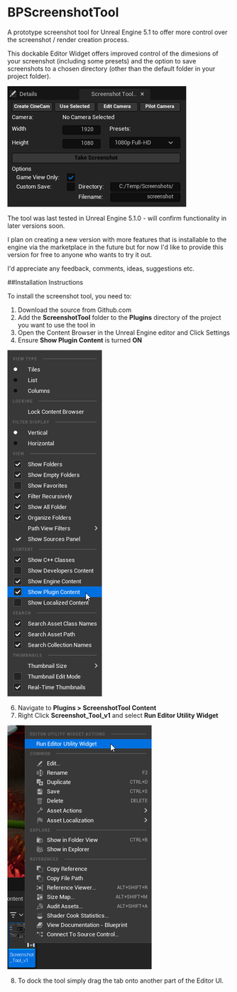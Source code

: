 # BPScreenshotTool
A prototype screenshot tool for Unreal Engine 5.1 to offer more control over the screenshot / render creation process.

This dockable Editor Widget offers improved control of the dimesions of your screenshot (including some presets) and the option to save screenshots to a chosen directory (other than the default folder in your project folder).

![screenshot](assets/ScreenshotToolScreenshot.png)

The tool was last tested in Unreal Engine 5.1.0 - will confirm functionality in later versions soon.

I plan on creating a new version with more features that is installable to the engine via the marketplace in the future but for now I'd like to provide this version for free to anyone who wants to try it out.

I'd appreciate any feedback, comments, ideas, suggestions etc.

##Installation Instructions

To install the screenshot tool, you need to:
1. Download the source from Github.com 
2. Add the **ScreenshotTool** folder to the **Plugins** directory of the project you want to use the tool in
3. Open the Content Browser in the Unreal Engine editor and Click Settings
4. Ensure **Show Plugin Content** is turned **ON**
   
![show plugin content screenshot](assets/SettingsScreenshot.png)

6. Navigate to **Plugins > ScreenshotTool Content**
7. Right Click **Screenshot_Tool_v1** and select **Run Editor Utility Widget**

![run editor utility widget screenshot](assets/RunScreenshot.png)

8. To dock the tool simply drag the tab onto another part of the Editor UI.
